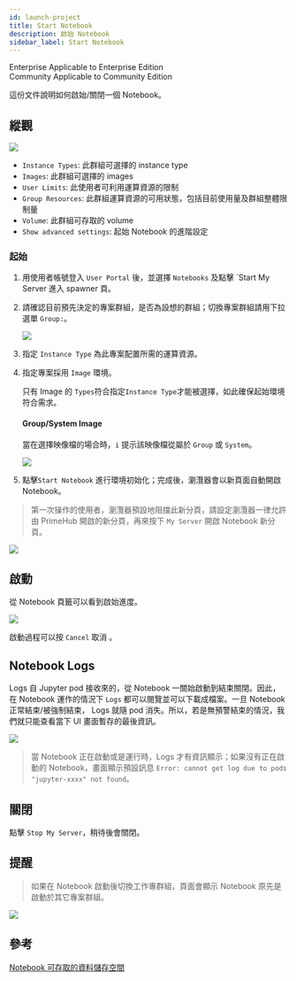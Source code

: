 ```yaml
---
id: launch-project
title: Start Notebook
description: 啟始 Notebook
sidebar_label: Start Notebook
---
```

<div class="label-sect">
  <div class="ee-only tooltip">Enterprise
    <span class="tooltiptext">Applicable to Enterprise Edition</span>
  </div>
  <div class="ce-only tooltip">Community
    <span class="tooltiptext">Applicable to Community Edition</span>
  </div>
</div>

這份文件說明如何啟始/關閉一個 Notebook。

## 縱觀

![](assets/spawner_v38.png)

+ `Instance Types`: 此群組可選擇的 instance type
+ `Images`: 此群組可選擇的 images
+ `User Limits`: 此使用者可利用運算資源的限制
+ `Group Resources`: 此群組運算資源的可用狀態，包括目前使用量及群組整體限制量
+ `Volume`: 此群組可存取的 volume
+ `Show advanced settings`: 起始 Notebook 的進階設定


### 起始

1. 用使用者帳號登入 `User Portal` 後，並選擇 `Notebooks` 及點擊 `Start My Server 進入 spawner 頁。
2. 請確認目前預先決定的專案群組，是否為設想的群組；切換專案群組請用下拉選單 `Group:`。

    ![](assets/group_context.png)

3. 指定 `Instance Type` 為此專案配置所需的運算資源。

4. 指定專案採用 `Image` 環境。

   只有 Image 的 `Types`符合指定`Instance Type`才能被選擇，如此確保起始環境符合需求。

   #### Group/System Image

    當在選擇映像檔的場合時，`i` 提示該映像檔從屬於 `Group` 或 `System`。

    ![](assets/group-image-hint.png)

5. 點擊`Start Notebook` 進行環境初始化；完成後，瀏灠器會以新頁面自動開啟 Notebook。

>第一次操作的使用者，瀏灠器預設地阻擋此新分頁，請設定瀏灠器一律允許由 PrimeHub 開啟的新分頁，再來按下 `My Server` 開啟 Notebook 新分頁。

![](assets/v34-jupyter-popup-block.png)

## 啟動

從 Notebook 頁籤可以看到啟始進度。

![](assets/spawner_cancel_v33.png)

啟動過程可以按 `Cancel` 取消 。

## Notebook Logs

Logs 自 Jupyter pod 接收來的，從 Notebook 一關始啟動到結束關閉。因此，在 Notebook 運作的情況下 `Logs` 都可以閱覽並可以下載成檔案。一旦 Notebook 正常結束/被強制結束， Logs 就隨 pod 消失。所以，若是無預警結束的情況，我們就只能查看當下 UI 畫面暫存的最後資訊。

![](assets/spawner_log.png)

>當 Notebook 正在啟動或是運行時，Logs 才有資訊顯示；如果沒有正在啟動的 Notebook，畫面顯示預設訊息 `Error: cannot get log due to pods "jupyter-xxxx" not found`。

## 關閉

點擊 `Stop My Server`，稍待後會關閉。

## 提醒

>如果在 Notebook 啟動後切換工作專群組，頁面會顯示 Notebook 原先是啟動於其它專案群組。

![](assets/v3-jupyter-other-group.png)

## 參考

[Notebook 可存取的資料儲存空間](nb-data-store-cht)